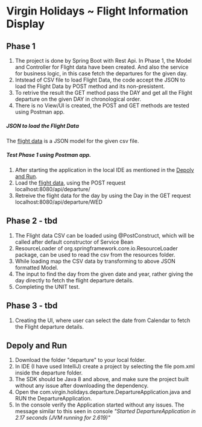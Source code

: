 # Virgin Holidays ~ Flight Information Display
## Phase 1
1) The project is done by Spring Boot with Rest Api. In Phase 1, the Model and Controller for Flight data have been created. 
And also the service for business logic, in this case fetch the departures for the given day.
1) Intstead of CSV file to load Flight Data, the code accept the JSON to load the Flight Data by POST method and its non-presistent.
1) To retrive the result the GET method pass the DAY and get all the Flight departure on the given DAY in chronological order.
1) There is no View/UI is created, the POST and GET methods are tested using Postman app.

##### JSON to load the Flight Data
The [flight data](FlightData.json) is a JSON model for the given csv file.

##### Test Phase 1 using Postman app.
1) After starting the application in the local IDE as mentioned in the [Depoly and Run](#deploy-and-run).
1) Load the [flight data](FlightData.json), using the POST request localhost:8080/api/departure/
1) Retreive the flight data for the day by using the Day in the GET request localhost:8080/api/departure/WED

## Phase 2 - tbd
1) The Flight data CSV can be loaded using @PostConstruct, which will be called after default constructor of Service Bean
1) ResourceLoader of org.springframework.core.io.ResourceLoader package, can be used to read the csv from the resources folder.
1) While loading map the CSV data by transforming to above JSON formatted Model.
1) The input to find the day from the given date and year, rather giving the day directly to fetch the flight departure details.
1) Completing the UNIT test.

## Phase 3 - tbd
1) Creating the UI, where user can select the date from Calendar to fetch the Flight departure details.

## Depoly and Run
1) Download the folder "departure" to your local folder.
1) In IDE (I have used IntelliJ) create a project by selecting the file pom.xml inside the departure folder.
1) The SDK should be Java 8 and above, and make sure the project built without any issue after downloading the dependency.
1) Open the com.virgin.holidays.departure.DepartureApplication.java and RUN the DepartureApplication.
1) In the console verify the Application started without any issues. The message similar to this seen in console _"Started DepartureApplication in 2.17 seconds (JVM running for 2.619)"_
